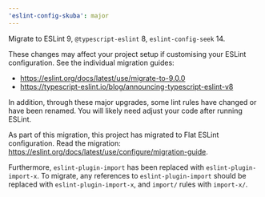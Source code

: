 ```yaml
---
'eslint-config-skuba': major
---
```


Migrate to ESLint 9, `@typescript-eslint` 8, `eslint-config-seek` 14.

These changes may affect your project setup if customising your ESLint configuration. See the individual migration guides:

- https://eslint.org/docs/latest/use/migrate-to-9.0.0
- https://typescript-eslint.io/blog/announcing-typescript-eslint-v8

In addition, through these major upgrades, some lint rules have changed or have been renamed. You will likely need adjust your code after running ESLint.

As part of this migration, this project has migrated to Flat ESLint configuration. Read the migration: https://eslint.org/docs/latest/use/configure/migration-guide.

Furthermore, `eslint-plugin-import` has been replaced with `eslint-plugin-import-x`. To migrate, any references to `eslint-plugin-import` should be replaced with `eslint-plugin-import-x`, and `import/` rules with `import-x/`.
